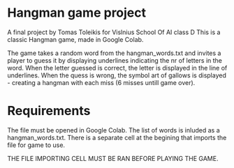 # Hangman game project
A final project by Tomas Toleikis for Vislnius School Of AI class D
This is a classic Hangman game, made in Google Colab.

The game takes a random word from the hangman_words.txt and invites a player to guess it by displaying underlines indicating the nr of letters in the word.
When the letter guessed is correct, the letter is displayed in the line of underlines.
When the quess is wrong, the symbol art of gallows is displayed - creating a hangman with each miss (6 misses untill game over).

# Requirements
The file must be opened in Google Colab.
The list of words is inluded as a hangman_words.txt. There is a separate cell at the begining that imports the file for game to use.

THE FILE IMPORTING CELL MUST BE RAN BEFORE PLAYING THE GAME.
